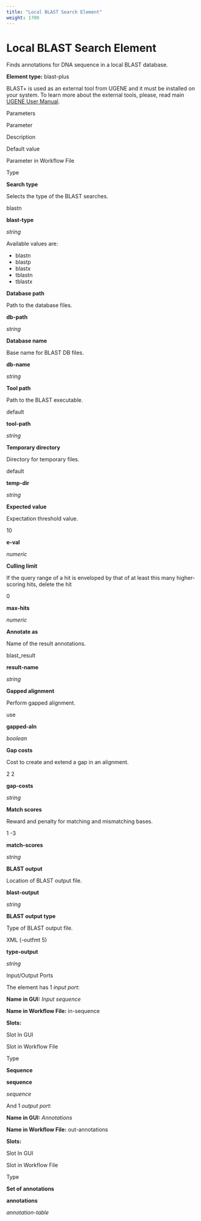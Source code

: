 ```yaml
---
title: "Local BLAST Search Element"
weight: 1700
---
```



# Local BLAST Search Element

Finds annotations for DNA sequence in a local BLAST database.

**Element type:** blast-plus



BLAST+ is used as an external tool from UGENE and it must be installed on your system. To learn more about the external tools, please, read main [UGENE User Manual](http://ugene.unipro.ru/documentation.html).

Parameters



Parameter

Description

Default value

Parameter in Workflow File

Type

**Search type**

Selects the type of the BLAST searches.

blastn

**blast-type**

_string_

Available values are:

*   blastn
*   blastp
*   blastx
*   tblastn
*   tblastx

**Database path**

Path to the database files.



**db-path**

_string_

**Database name**

Base name for BLAST DB files.



**db-name**

_string_

**Tool path**

Path to the BLAST executable.

default

**tool-path**

_string_

**Temporary directory**

Directory for temporary files.

default

**temp-dir**

_string_

**Expected value**

Expectation threshold value.

10

**e-val**

_numeric_

**Culling limit**

If the query range of a hit is enveloped by that of at least this many higher-scoring hits, delete the hit

0

**max-hits**

_numeric_

**Annotate as**

Name of the result annotations.

blast\_result

**result-name**

_string_

**Gapped alignment**

Perform gapped alignment.

use

**gapped-aln**

_boolean_

**Gap costs**

Cost to create and extend a gap in an alignment.

2 2

**gap-costs**

_string_

**Match scores**

Reward and penalty for matching and mismatching bases.

1 -3

**match-scores**

_string_

**BLAST output**

Location of BLAST output file.



**blast-output**

_string_

**BLAST output type**

Type of BLAST output file.

XML (-outfmt 5)

**type-output**

_string_



Input/Output Ports

The element has 1 _input port_:

**Name in GUI:** _Input sequence_

**Name in Workflow File:** in-sequence

**Slots:**

Slot In GUI

Slot in Workflow File

Type

**Sequence**

**sequence**

_sequence_

And 1 _output port_:

**Name in GUI:** _Annotations_

**Name in Workflow File:** out-annotations

**Slots:**

Slot In GUI

Slot in Workflow File

Type

**Set of annotations**

**annotations**

_annotation-table_
